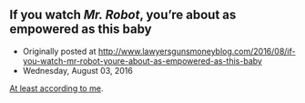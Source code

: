 ## If you watch <em>Mr. Robot</em>, you’re about as empowered as this baby

 * Originally posted at http://www.lawyersgunsmoneyblog.com/2016/08/if-you-watch-mr-robot-youre-about-as-empowered-as-this-baby
 * Wednesday, August 03, 2016

[At least according to me](http://www.salon.com/2016/08/03/anatomy\_of\_an\_oppressive\_image\_why\_the\_sky\_is\_always\_falling\_on\_mr\_robot/).